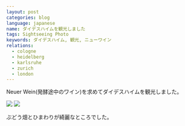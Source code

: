 ```yaml
---
layout: post
categories: blog
language: japanese
name: ダイデスハイムを観光しました
tags: Sightseeing Photo
keywords: ダイデスハイム, 観光, ニューワイン
relations:
  - cologne
  - heidelberg
  - karlsruhe
  - zurich
  - london
---
```


Neuer Wein(発酵途中のワイン)を求めてダイデスハイムを観光しました。

<img src="https://dl.dropboxusercontent.com/u/12208857/img/2013-10-03%2018.35.03-1.jpg" class="image-on-frame-medium image-fade">

<img src="https://dl.dropboxusercontent.com/u/12208857/img/2013-10-03%2018.46.43.jpg" class="image-on-frame-medium image-fade">

ぶどう畑とひまわりが綺麗なところでした。
